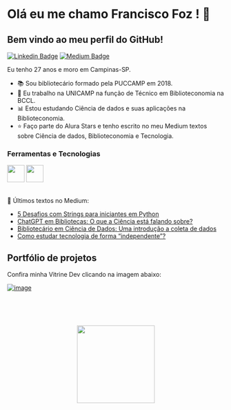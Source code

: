 

# Olá eu me chamo Francisco Foz ! 👋
## Bem vindo ao meu perfil do GitHub!           

<p align='left'>
    
[![Linkedin Badge](https://img.shields.io/badge/LinkedIn-0077B5?style=for-the-badge&logo=linkedin&logoColor=white
)](https://www.linkedin.com/in/francisco-tadeu-foz/)
[![Medium Badge](https://img.shields.io/badge/Medium-12100E?style=for-the-badge&logo=medium&logoColor=white
)](https://medium.com/@franciscofoz)
</p>

Eu tenho 27 anos e moro em Campinas-SP.


- :books: Sou bibliotecário formado pela PUCCAMP em 2018.
- :school: Eu trabalho na UNICAMP na função de Técnico em Biblioteconomia na BCCL.
- :bar_chart: Estou estudando Ciência de dados e suas aplicações na Biblioteconomia.
- :star: Faço parte do Alura Stars e tenho escrito no meu Medium textos sobre Ciência de dados, Biblioteconomia e Tecnologia.


### Ferramentas e Tecnologias
<code><img src="https://cdn.jsdelivr.net/gh/devicons/devicon/icons/python/python-original.svg" width="40" height="40"></code>
<code><img src="https://upload.wikimedia.org/wikipedia/commons/thumb/c/cf/New_Power_BI_Logo.svg/2048px-New_Power_BI_Logo.svg.png" width="40" height="40"></code>
</br>
</br>


:pencil: Últimos textos no Medium:
<!-- MEDIUM:START -->
- [5 Desafios com Strings para iniciantes em Python](https://franciscofoz.medium.com/5-desafios-com-strings-para-iniciantes-em-python-81e3a5ba9cbe?source=rss-30612e32581e------2)
- [ChatGPT em Bibliotecas: O que a Ciência está falando sobre?](https://franciscofoz.medium.com/chatgpt-em-bibliotecas-o-que-a-ci%C3%AAncia-est%C3%A1-falando-sobre-6345dba2b063?source=rss-30612e32581e------2)
- [Bibliotecário em Ciência de Dados: Uma introdução a coleta de dados](https://franciscofoz.medium.com/bibliotec%C3%A1rio-em-ci%C3%AAncia-de-dados-uma-introdu%C3%A7%C3%A3o-a-coleta-de-dados-6420a36a6484?source=rss-30612e32581e------2)
- [Como estudar tecnologia de forma “independente”?](https://franciscofoz.medium.com/como-estudar-tecnologia-de-forma-independente-c9f415016687?source=rss-30612e32581e------2)
<!-- MEDIUM:END -->


## Portfólio de projetos

Confira minha Vitrine Dev clicando na imagem abaixo:

[![image](https://user-images.githubusercontent.com/64700794/188927548-c627858f-5e22-4373-b6fc-f9bd26c5195f.png)](https://cursos.alura.com.br/vitrinedev/FranciscoFoz)

</br>
</br>
</br>

<div>
<a href="https://gist.github.com/FranciscoFoz">
<p align = "center"> <img height="180em" src="https://github-readme-stats.vercel.app/api/top-langs/?username=FranciscoFoz&layout=compact&langs_count=7&theme=dracula"/>
</div>

